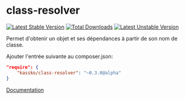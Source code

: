 class-resolver
==================

[![Latest Stable Version](https://poser.pugx.org/kassko/class-resolver/v/stable.png)](https://packagist.org/packages/kassko/class-resolver)
[![Total Downloads](https://poser.pugx.org/kassko/class-resolver/downloads.png)](https://packagist.org/packages/kassko/class-resolver)
[![Latest Unstable Version](https://poser.pugx.org/kassko/class-resolver/v/unstable.png)](https://packagist.org/packages/kassko/class-resolver)

Permet d'obtenir un objet et ses dépendances à partir de son nom de classe.

Ajouter l'entrée suivante au composer.json:

```json
"require": {
    "kassko/class-resolver": "~0.3.0@alpha"
}
```

[Documentation](doc/fr/documentation_fr.md)
